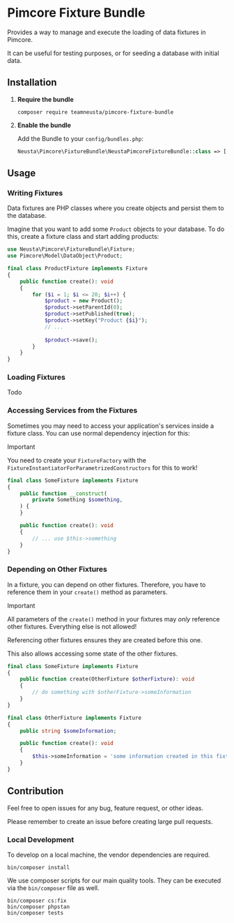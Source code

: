 # Pimcore Fixture Bundle

Provides a way to manage and execute the loading of data fixtures in Pimcore.

It can be useful for testing purposes, or for seeding a database with initial data.

## Installation

1. **Require the bundle**

   ```shell
   composer require teamneusta/pimcore-fixture-bundle
   ```

2. **Enable the bundle**

   Add the Bundle to your `config/bundles.php`:

   ```php
   Neusta\Pimcore\FixtureBundle\NeustaPimcoreFixtureBundle::class => ['test' => true],
   ```

## Usage

### Writing Fixtures

Data fixtures are PHP classes where you create objects and persist them to the database.

Imagine that you want to add some `Product` objects to your database.
To do this, create a fixture class and start adding products:

```php
use Neusta\Pimcore\FixtureBundle\Fixture;
use Pimcore\Model\DataObject\Product;

final class ProductFixture implements Fixture
{
    public function create(): void
    {
        for ($i = 1; $i <= 20; $i++) {
            $product = new Product();
            $product->setParentId(0);
            $product->setPublished(true);
            $product->setKey("Product {$i}");
            // ...
            
            $product->save();
        }
    }
}
```

### Loading Fixtures

Todo

### Accessing Services from the Fixtures

Sometimes you may need to access your application's services inside a fixture class.
You can use normal dependency injection for this:

> [!IMPORTANT]
> You need to create your `FixtureFactory` with the `FixtureInstantiatorForParametrizedConstructors` for this to work!

```php
final class SomeFixture implements Fixture
{
    public function __construct(
        private Something $something,
    ) {
    }

    public function create(): void
    {
        // ... use $this->something
    }
}
```

### Depending on Other Fixtures

In a fixture, you can depend on other fixtures.
Therefore, you have to reference them in your `create()` method as parameters.

> [!IMPORTANT]
> All parameters of the `create()` method in your fixtures may *only* reference other fixtures.
> Everything else is not allowed!

Referencing other fixtures ensures they are created before this one.

This also allows accessing some state of the other fixtures.

```php
final class SomeFixture implements Fixture
{
    public function create(OtherFixture $otherFixture): void
    {
        // do something with $otherFixture->someInformation
    }
}

final class OtherFixture implements Fixture
{
    public string $someInformation;

    public function create(): void
    {
        $this->someInformation = 'some information created in this fixture';
    }
}
```

## Contribution

Feel free to open issues for any bug, feature request, or other ideas.

Please remember to create an issue before creating large pull requests.

### Local Development

To develop on a local machine, the vendor dependencies are required.

```shell
bin/composer install
```

We use composer scripts for our main quality tools. They can be executed via the `bin/composer` file as well.

```shell
bin/composer cs:fix
bin/composer phpstan
bin/composer tests
```
